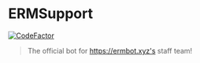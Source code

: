 # ERMSupport

[![CodeFactor](https://www.codefactor.io/repository/github/noahcxrest/ermsupport/badge)](https://www.codefactor.io/repository/github/noahcxrest/ermsupport)
> The official bot for https://ermbot.xyz's staff team!

